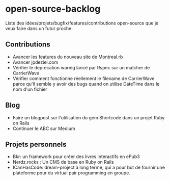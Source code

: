 # open-source-backlog

Liste des idées/projets/bugfix/features/contributions open-source que je veux faire dans un futur proche:

## Contributions

* Avancer les features du nouveau site de Montreal.rb
* Avancer jpdeziel.com
* Vérifier le deprecation warnig lancé par Rspec sur un matcher de CarrierWave
* Vérifier comment fonctionne réellement le filename de CarrierWave parce qu'il semble y avoir des bugs quand on utilise DateTime dans le nom d'un fichier
 
## Blog

* Faire un blogpost sur l'utilisation du gem Shortcode dans un projet Ruby on Rails
* Continuer le ABC sur Medium


## Projets personnels

* Bkr: un framework pour créer des livres interactifs en ePub3
* Nerdz.rocks : Un CMS de base en Ruby on Rails
* ICanHasCode: dream-project à long terme, qui a pour but de fournir une plateforme pour du virtual pair programming en groupe.
